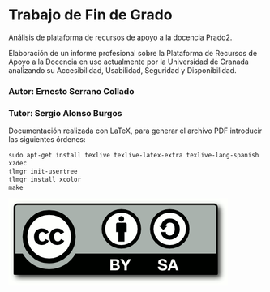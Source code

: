 # Trabajo de Fin de Grado

Análisis de plataforma de recursos de apoyo a la docencia Prado2.

Elaboración de un informe profesional sobre la Plataforma de Recursos de Apoyo a la Docencia en uso actualmente por la Universidad de Granada analizando su Accesibilidad, Usabilidad, Seguridad y Disponibilidad.

### Autor: Ernesto Serrano Collado
### Tutor: Sergio Alonso Burgos

Documentación realizada con LaTeX, para generar el archivo PDF introducir las siguientes órdenes:

```
sudo apt-get install texlive texlive-latex-extra texlive-lang-spanish xzdec
tlmgr init-usertree
tlmgr install xcolor
make
```

![CC](images/CC-SA-logo.png)
